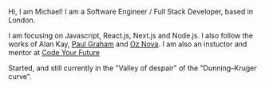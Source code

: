 Hi, I am Michael! I am a Software Engineer / Full Stack Developer, based in London.

I am focusing on Javascript, React.js, Next.js and Node.js. I also follow the works of Alan Kay, [Paul Graham](http://www.paulgraham.com/articles.html) and [Oz Nova](https://ozwrites.com/). I am also an instuctor and mentor at [Code Your Future](https://codeyourfuture.io/)

Started, and still currently in the "Valley of despair" of the "Dunning–Kruger curve".
